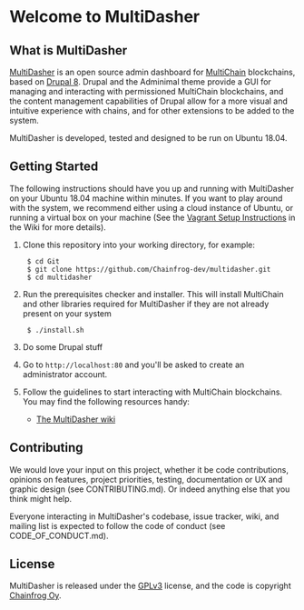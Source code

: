 # Welcome to MultiDasher

## What is MultiDasher

[MultiDasher](http://www.multidasher.org/) is an open source admin dashboard for [MultiChain](http://www.multichain.com/) blockchains, based on [Drupal 8](http://www.drupal.org/). Drupal and the Adminimal theme provide a GUI for managing and interacting with permissioned MultiChain blockchains, and the content management capabilities of Drupal allow for a more visual and intuitive experience with chains, and for other extensions to be added to the system.

MultiDasher is developed, tested and designed to be run on Ubuntu 18.04.

## Getting Started

The following instructions should have you up and running with MultiDasher on your Ubuntu 18.04 machine within minutes. If you want to play around with the system, we recommend either using a cloud instance of Ubuntu, or running a virtual box on your machine (See the [Vagrant Setup Instructions](https://github.com/Chainfrog-dev/multidasher/wiki/Vagrant-Setup-Instructions) in the Wiki for more details).

1. Clone this repository into your working directory, for example:

        $ cd Git
        $ git clone https://github.com/Chainfrog-dev/multidasher.git
        $ cd multidasher
        
2. Run the prerequisites checker and installer. This will install MultiChain and other libraries required for MultiDasher if they are not already present on your system

        $ ./install.sh
        
3. Do some Drupal stuff

4. Go to `http://localhost:80` and you'll be asked to create an administrator account.

5. Follow the guidelines to start interacting with MultiChain blockchains. You may find
   the following resources handy:
    * [The MultiDasher wiki](https://github.com/Chainfrog-dev/multidasher/wiki)

## Contributing

We would love your input on this project, whether it be code contributions, opinions on features, project priorities, testing, documentation or UX and graphic design (see CONTRIBUTING.md). Or indeed anything else that you think might help.

Everyone interacting in MultiDasher's codebase, issue tracker, wiki, and mailing list is expected to follow the code of conduct (see CODE_OF_CONDUCT.md).

## License

MultiDasher is released under the [GPLv3](http://www.gnu.org/licenses/gpl.html) license, and the code is copyright [Chainfrog Oy](http://www.chainfrog.com/).

